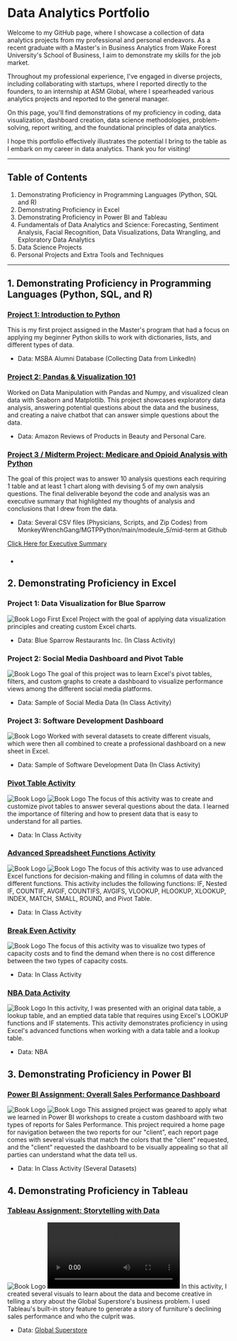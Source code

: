 # Data Analytics Portfolio

Welcome to my GitHub page, where I showcase a collection of data analytics projects from my professional and personal endeavors. As a recent graduate with a Master's in Business Analytics from Wake Forest University's School of Business, I aim to demonstrate my skills for the job market.

Throughout my professional experience, I've engaged in diverse projects, including collaborating with startups, where I reported directly to the founders, to an internship at ASM Global, where I spearheaded various analytics projects and reported to the general manager.

On this page, you'll find demonstrations of my proficiency in coding, data visualization, dashboard creation, data science methodologies, problem-solving, report writing, and the foundational principles of data analytics.

I hope this portfolio effectively illustrates the potential I bring to the table as I embark on my career in data analytics. Thank you for visiting!

--- 
## Table of Contents
1. Demonstrating Proficiency in Programming Languages (Python, SQL and R)
2. Demonstrating Proficiency in Excel
3. Demonstrating Proficiency in Power BI and Tableau
4. Fundamentals of Data Analytics and Science: Forecasting, Sentiment Analysis, Facial Recognition, Data Visualizations, Data Wrangling, and Exploratory Data Analytics
5. Data Science Projects
6. Personal Projects and Extra Tools and Techniques
---
## 1. Demonstrating Proficiency in Programming Languages (Python, SQL, and R)

### [Project 1: Introduction to Python](https://github.com/Ayalaaa09/Data-Analytics-Projects/blob/main/Juypter%20Notebook%20Files/Intro_to_python_Anthony_Ayala.ipynb)
This is my first project assigned in the Master's program that had a focus on applying my beginner Python skills to work with dictionaries, lists, and different types of data. 
- Data: MSBA Alumni Database (Collecting Data from LinkedIn)

### [Project 2: Pandas & Visualization 101](https://github.com/Ayalaaa09/Data-Analytics-Projects/blob/main/Juypter%20Notebook%20Files/Pandas_viz_101_Anthony_Ayala.ipynb)
Worked on Data Manipulation with Pandas and Numpy, and visualized clean data with Seaborn and Matplotlib. This project showcases exploratory data analysis, answering potential questions about the data and the business, and creating a naive chatbot that can answer simple questions about the data.
- Data: Amazon Reviews of Products in Beauty and Personal Care.
  
### [Project 3 / Midterm Project: Medicare and Opioid Analysis with Python](https://github.com/Ayalaaa09/Data-Analytics-Projects/blob/main/Juypter%20Notebook%20Files/BAN6005_Mid_Term__Anthony_Ayala.ipynb)
The goal of this project was to answer 10 analysis questions each requiring 1 table and at least 1 chart along with devising 5 of my own analysis questions. The final deliverable beyond the code and analysis was an executive summary that highlighted my thoughts of analysis and conclusions that I drew from the data.
- Data: Several CSV files (Physicians, Scripts, and Zip Codes) from MonkeyWrenchGang/MGTPPython/main/modeule_5/mid-term at Github

[Click Here for Executive Summary](https://github.com/Ayalaaa09/Data-Analytics-Projects/blob/main/Write%20Up%20and%20Appendix%20Files/Analytics%20Tech%20Mid-Term%20Project.pdf)

### []() 
-

## 2. Demonstrating Proficiency in Excel

### Project 1: Data Visualization for Blue Sparrow
![Book Logo](https://github.com/Ayalaaa09/Data-Analytics-Projects/blob/main/Excel%20Project%20Files/Blue%20Sparrow%20Excel%20Visuals.png) 
First Excel Project with the goal of applying data visualization principles and creating custom Excel charts.
- Data: Blue Sparrow Restaurants Inc. (In Class Activity)

### Project 2: Social Media Dashboard and Pivot Table
![Book Logo](https://github.com/Ayalaaa09/Data-Analytics-Projects/blob/main/Excel%20Project%20Files/Social%20Media%20Dashboard%20Excel.png) 
The goal of this project was to learn Excel's pivot tables, filters, and custom graphs to create a dashboard to visualize performance views among the different social media platforms.
- Data: Sample of Social Media Data (In Class Activity)

### Project 3: Software Development Dashboard
![Book Logo](https://github.com/Ayalaaa09/Data-Analytics-Projects/blob/main/Excel%20Project%20Files/Software%20Development%20Dashboard%20Excel%20Visuals.png) 
Worked with several datasets to create different visuals, which were then all combined to create a professional dashboard on a new sheet in Excel.
- Data: Sample of Software Development Data (In Class Activity)


### [Pivot Table Activity](https://github.com/Ayalaaa09/Data-Analytics-Projects/blob/main/Excel%20Project%20Files/PivotTable%20Activity%20Data.xlsx)
![Book Logo](https://github.com/Ayalaaa09/Data-Analytics-Projects/blob/main/Excel%20Project%20Files/Pivot%20Table%20Activity%20OMT.png)
![Book Logo](https://github.com/Ayalaaa09/Data-Analytics-Projects/blob/main/Excel%20Project%20Files/Pivot%20Table%20Activity%20Vehicles.png)
The focus of this activity was to create and customize pivot tables to answer several questions about the data. I learned the importance of filtering and how to present data that is easy to understand for all parties.
- Data: In Class Activity

### [Advanced Spreadsheet Functions Activity](https://github.com/Ayalaaa09/Data-Analytics-Projects/blob/main/Excel%20Project%20Files/4_01_Advanced_Spreadsheet_Functions_Examples.xlsx)
![Book Logo](https://github.com/Ayalaaa09/Data-Analytics-Projects/blob/main/Excel%20Project%20Files/Advanced%20Spreadsheet%20Functions%201.png)
![Book Logo](https://github.com/Ayalaaa09/Data-Analytics-Projects/blob/main/Excel%20Project%20Files/Advanced%20Spreadsheet%20Functions%202.png)
The focus of this activity was to use advanced Excel functions for decision-making and filling in columns of data with the different functions. This activity includes the following functions: IF, Nested IF, COUNTIF, AVGIF, COUNTIFS, AVGIFS, VLOOKUP, HLOOKUP, XLOOKUP, INDEX, MATCH, SMALL, ROUND, and Pivot Table.  
- Data: In Class Activity

### [Break Even Activity](https://github.com/Ayalaaa09/Data-Analytics-Projects/blob/main/Excel%20Project%20Files/3_01_Virginia_Toys_Breakeven_Goal_Seek.xlsx)
![Book Logo](https://github.com/Ayalaaa09/Data-Analytics-Projects/blob/main/Excel%20Project%20Files/Breakeven%20Analysis%20Visual.png)
The focus of this activity was to visualize two types of capacity costs and to find the demand when there is no cost difference between the two types of capacity costs.
- Data: In Class Activity

### [NBA Data Activity](https://github.com/Ayalaaa09/Data-Analytics-Projects/blob/main/Excel%20Project%20Files/4_01_NBA_Data_Activity%20(Completed).xlsx)
![Book Logo](https://github.com/Ayalaaa09/Data-Analytics-Projects/blob/main/Excel%20Project%20Files/NBA%20Data%20Activity%20.png)
In this activity, I was presented with an original data table, a lookup table, and an emptied data table that requires using Excel's LOOKUP functions and IF statements. This activity demonstrates proficiency in using Excel's advanced functions when working with a data table and a lookup table.
- Data: NBA

## 3. Demonstrating Proficiency in Power BI
### [Power BI Assignment: Overall Sales Performance Dashboard](https://github.com/Ayalaaa09/Data-Analytics-Projects/blob/main/Power%20BI%20Files/Ayala_Anthony.pbix)
![Book Logo](https://github.com/Ayalaaa09/Data-Analytics-Projects/blob/main/Power%20BI%20Files/Overall%20Sales%20and%20Performance%20Dashboard%20(Sales%20and%20Campaigns).png)
![Book Logo](https://github.com/Ayalaaa09/Data-Analytics-Projects/blob/main/Power%20BI%20Files/Overall%20Sales%20Performance%20Dashboard%20Region%20Report.png)
This assigned project was geared to apply what we learned in Power BI workshops to create a custom dashboard with two types of reports for Sales Performance. This project required a home page for navigation between the two reports for our "client", each report page comes with several visuals that match the colors that the "client" requested, and the "client" requested the dashboard to be visually appealing so that all parties can understand what the data tell us.
- Data: In Class Activity (Several Datasets)

## 4. Demonstrating Proficiency in Tableau
### [Tableau Assignment: Storytelling with Data](https://github.com/Ayalaaa09/Data-Analytics-Projects/blob/main/Tableau/Data%20Vizzes%20for%20Nov%209%20Class-1.twb)
![Book Logo](https://github.com/Ayalaaa09/Data-Analytics-Projects/blob/main/Tableau/Global%20Superstore%20Exposition.png)
![Watch the Video](https://ayalaaa09.github.io/Data-Analytics-Projects/Tableau/Global%20Superstore%20Storytelling%20in%20Tableau.mp4)
In this activity, I created several visuals to learn about the data and become creative in telling a story about the Global Superstore's business problem. I used Tableau's built-in story feature to generate a story of furniture's declining sales performance and who the culprit was.
- Data: [Global Superstore](https://github.com/Ayalaaa09/Data-Analytics-Projects/blob/main/Tableau/Global%20Superstore.xls)

